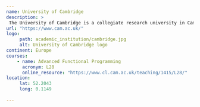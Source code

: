 ```yaml
---
name: University of Cambridge
description: >
 The University of Cambridge is a collegiate research university in Cambridge, United Kingdom. 
url: "https://www.cam.ac.uk/"
logo:
     path: academic_institution/cambridge.jpg
     alt: University of Cambridge logo
continent: Europe
courses:
    - name: Advanced Functional Programming 
      acronym: L28
      online_resource: "https://www.cl.cam.ac.uk/teaching/1415/L28/"
location:
     lat: 52.2043
     long: 0.1149
   
---
```

